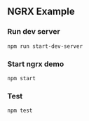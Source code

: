 ## NGRX Example

### Run dev server

```
npm run start-dev-server
```

### Start ngrx demo

```
npm start
```

### Test

```
npm test
```

